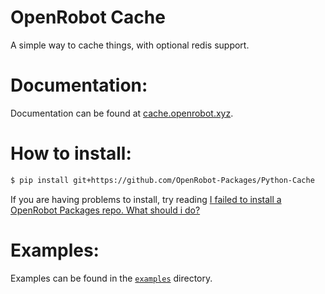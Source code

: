 # OpenRobot Cache
A simple way to cache things, with optional redis support.

# Documentation:
Documentation can be found at [cache.openrobot.xyz](https://cache.openrobot.xyz).

# How to install:
```sh
$ pip install git+https://github.com/OpenRobot-Packages/Python-Cache
```

If you are having problems to install, try reading [I failed to install a OpenRobot Packages repo. What should i do?](https://github.com/OpenRobot-Packages/Python-OpenRobot-Packages#i-failed-to-install-a-openrobot-packages-repo-what-should-i-do)

# Examples:
Examples can be found in the [`examples`](https://github.com/OpenRobot-Packages/Python-Cache/tree/main/examples) directory.